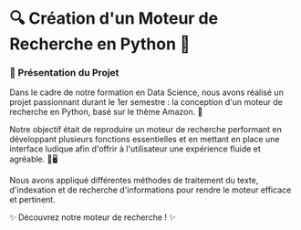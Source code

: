 # 🔍 Création d'un Moteur de Recherche en Python 🚀

### 📌 Présentation du Projet

Dans le cadre de notre formation en Data Science, nous avons réalisé un projet passionnant durant le 1er semestre : la conception d'un moteur de recherche en Python, basé sur le thème Amazon. 🛒

Notre objectif était de reproduire un moteur de recherche performant en développant plusieurs fonctions essentielles et en mettant en place une interface ludique afin d'offrir à l'utilisateur une expérience fluide et agréable. 🎨🖥️

Nous avons appliqué différentes méthodes de traitement du texte, d'indexation et de recherche d'informations pour rendre le moteur efficace et pertinent.

✨ Découvrez notre moteur de recherche ! ✨
